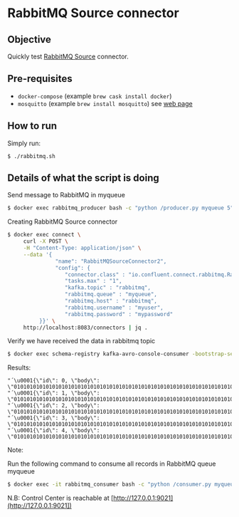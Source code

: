 # RabbitMQ Source connector

## Objective

Quickly test [RabbitMQ Source](https://docs.confluent.io/current/connect/kafka-connect-rabbitmq/index.html#quick-start) connector.

## Pre-requisites

* `docker-compose` (example `brew cask install docker`)
* `mosquitto` (example `brew install mosquitto`) see [web page](https://mosquitto.org/download/)

## How to run

Simply run:

```
$ ./rabbitmq.sh
```

## Details of what the script is doing

Send message to RabbitMQ in myqueue

```bash
$ docker exec rabbitmq_producer bash -c "python /producer.py myqueue 5"
```

Creating RabbitMQ Source connector

```bash
$ docker exec connect \
     curl -X POST \
     -H "Content-Type: application/json" \
     --data '{
               "name": "RabbitMQSourceConnector2",
               "config": {
                  "connector.class" : "io.confluent.connect.rabbitmq.RabbitMQSourceConnector",
                  "tasks.max" : "1",
                  "kafka.topic" : "rabbitmq",
                  "rabbitmq.queue" : "myqueue",
                  "rabbitmq.host" : "rabbitmq",
                  "rabbitmq.username" : "myuser",
                  "rabbitmq.password" : "mypassword"
          }}' \
     http://localhost:8083/connectors | jq .
```


Verify we have received the data in rabbitmq topic

```bash
$ docker exec schema-registry kafka-avro-console-consumer -bootstrap-server broker:9092 --topic rabbitmq --from-beginning --max-messages 5
```

Results:

```
"´\u0001{\"id\": 0, \"body\": \"010101010101010101010101010101010101010101010101010101010101010101010\"}"
"´\u0001{\"id\": 1, \"body\": \"010101010101010101010101010101010101010101010101010101010101010101010\"}"
"´\u0001{\"id\": 2, \"body\": \"010101010101010101010101010101010101010101010101010101010101010101010\"}"
"´\u0001{\"id\": 3, \"body\": \"010101010101010101010101010101010101010101010101010101010101010101010\"}"
"´\u0001{\"id\": 4, \"body\": \"010101010101010101010101010101010101010101010101010101010101010101010\"}"
```

Note:

Run the following command to consume all records in RabbitMQ queue myqueue

```bash
$ docker exec -it rabbitmq_consumer bash -c "python /consumer.py myqueue"
```

N.B: Control Center is reachable at [http://127.0.0.1:9021](http://127.0.0.1:9021])
